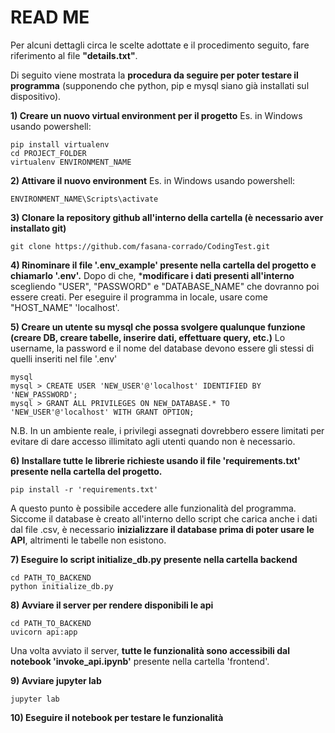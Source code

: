 # READ ME
Per alcuni dettagli circa le scelte adottate e il procedimento seguito, fare riferimento al file **"details.txt"**.

Di seguito viene mostrata la **procedura da seguire per poter testare il programma** (supponendo che python, pip e mysql siano già installati sul dispositivo).

**1) Creare un nuovo virtual environment per il progetto**
Es. in Windows usando powershell:
```
pip install virtualenv
cd PROJECT_FOLDER
virtualenv ENVIRONMENT_NAME
```

**2) Attivare il nuovo environment**
Es. in Windows usando powershell:
```
ENVIRONMENT_NAME\Scripts\activate
```

**3) Clonare la repository github all'interno della cartella (è necessario aver installato git)**
```
git clone https://github.com/fasana-corrado/CodingTest.git
```

**4) Rinominare il file '.env_example' presente nella cartella del progetto e chiamarlo '.env'.**
Dopo di che, ***modificare i dati presenti all'interno** scegliendo "USER", "PASSWORD" e "DATABASE_NAME" che dovranno poi essere creati. Per eseguire il programma in locale, usare come "HOST_NAME" 'localhost'.

**5) Creare un utente su mysql che possa svolgere qualunque funzione (creare DB, creare tabelle, inserire dati, effettuare query, etc.)**
Lo username, la password e il nome del database devono essere gli stessi di quelli inseriti nel file '.env'
```
mysql
mysql > CREATE USER 'NEW_USER'@'localhost' IDENTIFIED BY 'NEW_PASSWORD';
mysql > GRANT ALL PRIVILEGES ON NEW_DATABASE.* TO 'NEW_USER'@'localhost' WITH GRANT OPTION;
```
N.B. In un ambiente reale, i privilegi assegnati dovrebbero essere limitati per evitare di dare accesso illimitato agli utenti quando non è necessario.

**6) Installare tutte le librerie richieste usando il file 'requirements.txt' presente nella cartella del progetto.**
```
pip install -r 'requirements.txt'
```    
A questo punto è possibile accedere alle funzionalità del programma. Siccome il database è creato all'interno dello script che carica anche i dati dal file .csv, è necessario **inizializzare il database prima di poter usare le API**, altrimenti le tabelle non esistono.

**7) Eseguire lo script initialize_db.py presente nella cartella backend**
```
cd PATH_TO_BACKEND
python initialize_db.py
```   

**8) Avviare il server per rendere disponibili le api**
```
cd PATH_TO_BACKEND
uvicorn api:app
```     
Una volta avviato il server, **tutte le funzionalità sono accessibili dal notebook 'invoke_api.ipynb'** presente nella cartella 'frontend'.

**9) Avviare jupyter lab**
```
jupyter lab
```  

**10) Eseguire il notebook per testare le funzionalità**      
